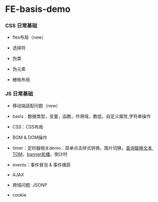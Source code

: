 # FE-basis-demo

### CSS 日常基础

- flex布局（new）

- 选择符

- 伪类

- 伪元素

- 栅格布局



### JS 日常基础

- 移动端适配问题（new）

- basis：数据类型，变量，函数，作用域，数组，自定义属性,字符串操作

- CSS：CSS布局

- BOM & DOM操作

- timer：定时器相关demo：简单点击样式转换，图片切换，[查询替换文本](http://htmlpreview.github.io/?https://github.com/KathyW666/JS_demo/blob/master/Array&String/search_replace.html), [TOM](http://htmlpreview.github.io/?https://github.com/KathyW666/JS_demo/blob/master/timer/class_7汤姆猫.html)，[banner轮播](http://htmlpreview.github.io/?https://github.com/KathyW666/JS_demo/blob/master/timer/class_6轮播图.html)，倒计时

- events：事件冒泡 & 事件捕获

- AJAX

- 跨域问题: JSONP

- cookie
